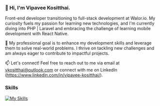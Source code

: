 
### 👋 Hi, I'm Vipavee Kositthai.


Front-end developer transitioning to full-stack development at Walor.io. My curiosity fuels my passion for learning new technologies, and I'm currently diving into PHP | Laravel and embracing the challenge of learning mobile development with React Native.

🚀 My professional goal is to enhance my development skills and leverage them to solve real-world problems. I thrive on tackling new challenges and am always eager to contribute to impactful projects.

📫 Let's connect! Feel free to reach out to me via email at vkositthai@outlook.com or connect with me on LinkedIn (https://www.linkedin.com/in/vipavee-kositthai/).
### Skills 
[![My Skills](https://skillicons.dev/icons?i=react,typescript,js,css,bootstrap,html,nodejs,mysql,postman,git,laravel,php)](https://skillicons.dev)

